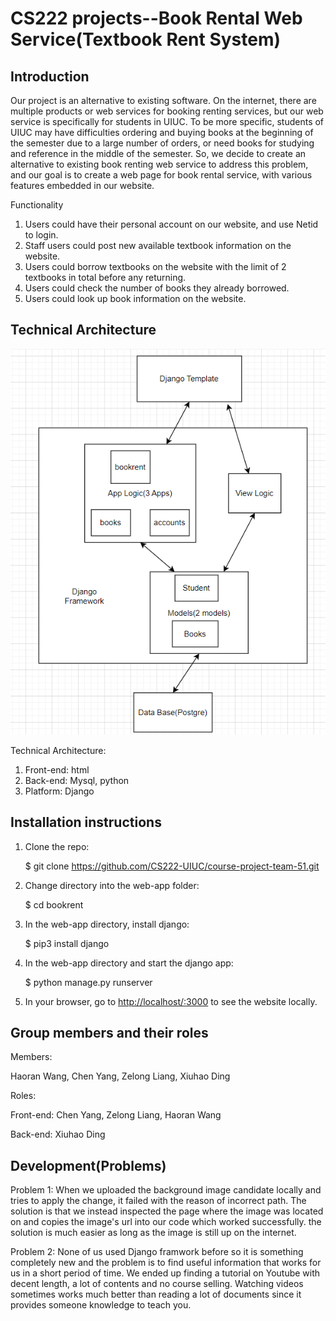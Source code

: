 # CS222 projects--Book Rental Web Service(Textbook Rent System)


## Introduction

Our project is an alternative to existing software. On the internet, there are multiple products or web services for booking renting services, but our web service is specifically for students in UIUC. To be more specific, students of UIUC may have difficulties ordering and buying books at the beginning of the semester due to a large number of orders, or need books for studying and reference in the middle of the semester. So, we decide to create an alternative to existing book renting web service to address this problem, and our goal is to create a web page for book rental service, with various features embedded in our website.

Functionality
1. Users could have their personal account on our website, and use Netid to login.
2. Staff users could post new available textbook information on the website.
3. Users could borrow textbooks on the website with the limit of 2 textbooks in total before
any returning.
4. Users could check the number of books they already borrowed.
5. Users could look up book information on the website.



 
## Technical Architecture
![graph](./TA.png)

Technical Architecture:
   1. Front-end: html
   2. Back-end: Mysql, python
   3. Platform: Django


## Installation instructions
1. Clone the repo:

    $ git clone https://github.com/CS222-UIUC/course-project-team-51.git
   
2. Change directory into the web-app folder:
    
    $ cd bookrent
    
3. In the web-app directory, install django:
   
    $ pip3 install django
    
4. In the web-app directory and start the django app:
    
    $ python manage.py runserver
    
5. In your browser, go to [http://localhost/:3000](http//localhost:3000) to see the website locally.

## Group members and their roles
Members: 
   
   Haoran Wang, Chen Yang,  Zelong Liang, Xiuhao Ding

Roles:

   Front-end: Chen Yang, Zelong Liang, Haoran Wang
   
   Back-end: Xiuhao Ding 

## Development(Problems)
Problem 1:
When we uploaded the background image candidate locally and tries to apply the change, it failed with the reason of incorrect path. The solution is that we instead inspected the page where the image was located on and copies the image's url into our code which worked successfully. the solution is much easier as long as the image is still up on the internet.

Problem 2:
None of us used Django framwork before so it is something completely new and the problem is to find useful information that works for us in
a short period of time. We ended up finding a tutorial on Youtube with decent length, a lot of contents and no course selling. Watching videos sometimes works much better than reading a lot of documents since it provides someone knowledge to teach you.
